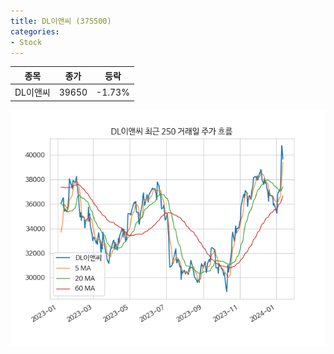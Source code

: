 ```yaml
---
title: DL이앤씨 (375500)
categories:
- Stock
---
```


|종목|종가|등락|
|----|----|----|
|DL이앤씨|39650|-1.73%|

<!-- more -->

![375500](/assets/images/stock/375500.png)